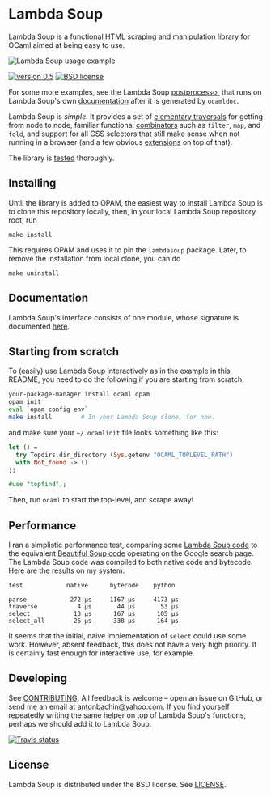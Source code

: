 # Lambda Soup

Lambda Soup is a functional HTML scraping and manipulation library for OCaml
aimed at being easy to use.

![Lambda Soup usage example][sample]

[sample]: https://raw.githubusercontent.com/aantron/lambda-soup/master/docs/sample.gif

[![version 0.5][version]][releases] [![BSD license][license-img]][license]

[version]:     https://img.shields.io/badge/version-0.5-blue.svg
[license-img]: https://img.shields.io/badge/license-BSD-blue.svg

For some more examples, see the Lambda Soup [postprocessor][postprocess] that
runs on Lambda Soup's own [documentation][docs] after it is generated by
`ocamldoc`.

Lambda Soup is *simple*. It provides a set of
[elementary traversals][traversals] for getting from node to node, familiar
functional [combinators][combinators] such as `filter`, `map`, and `fold`, and
support for all CSS selectors that still make sense when not running in a
browser (and a few obvious [extensions][extracss] on top of that).

The library is [tested][tests] thoroughly.

## Installing

Until the library is added to OPAM, the easiest way to install Lambda Soup is to
clone this repository locally, then, in your local Lambda Soup repository root,
run

    make install

This requires OPAM and uses it to pin the `lambdasoup` package. Later, to remove
the installation from local clone, you can do

    make uninstall

## Documentation

Lambda Soup's interface consists of one module, whose signature is documented
[here][docs].

## Starting from scratch

To (easily) use Lambda Soup interactively as in the example in this README, you
need to do the following if you are starting from scratch:

```sh
your-package-manager install ocaml opam
opam init
eval `opam config env`
make install        # In your Lambda Soup clone, for now.
```

and make sure your `~/.ocamlinit` file looks something like this:

```ocaml
let () =
  try Topdirs.dir_directory (Sys.getenv "OCAML_TOPLEVEL_PATH")
  with Not_found -> ()
;;

#use "topfind";;
```

Then, run `ocaml` to start the top-level, and scrape away!

## Performance

I ran a simplistic performance test, comparing some
[Lambda Soup code][ocaml-perf] to the equivalent
[Beautiful Soup code][python-perf] operating on the Google search page. The
Lambda Soup code was compiled to both native code and bytecode. Here are the
results on my system:

    test            native      bytecode    python

    parse            272 µs     1167 µs     4173 µs
    traverse           4 µs       44 µs       53 µs
    select            13 µs      167 µs      105 µs
    select_all        26 µs      338 µs      164 µs

It seems that the initial, naive implementation of `select` could use some work.
However, absent feedback, this does not have a very high priority. It is
certainly fast enough for interactive use, for example.

## Developing

See [CONTRIBUTING][contributing]. All feedback is welcome – open an issue on
GitHub, or send me an email at [antonbachin@yahoo.com][email]. If you find
yourself repeatedly writing the same helper on top of Lambda Soup's functions,
perhaps we should add it to Lambda Soup.

[![Travis status][travis-img]][travis]

[travis]:       https://travis-ci.org/aantron/lambda-soup/branches
[travis-img]:   https://img.shields.io/travis/aantron/lambda-soup/master.svg

## License

Lambda Soup is distributed under the BSD license. See [LICENSE][license].

[docs]:         http://aantron.github.io/lambda-soup
[postprocess]:  https://github.com/aantron/lambda-soup/blob/master/docs/postprocess.ml
[tests]:        https://github.com/aantron/lambda-soup/blob/master/test/test.ml
[ocaml-perf]:   https://github.com/aantron/lambda-soup/blob/master/test/performance.ml
[python-perf]:  https://github.com/aantron/lambda-soup/blob/master/test/performance.py
[contributing]: https://github.com/aantron/lambda-soup/blob/master/docs/CONTRIBUTING.md
[email]:        mailto:antonbachin@yahoo.com
[license]:      https://github.com/aantron/lambda-soup/blob/master/docs/LICENSE
[releases]:     https://github.com/aantron/lambda-soup/releases
[extracss]:     http://aantron.github.io/lambda-soup#VALselect
[traversals]:   http://aantron.github.io/lambda-soup#2_Elementarytraversals
[combinators]:  http://aantron.github.io/lambda-soup#2_Combinators
